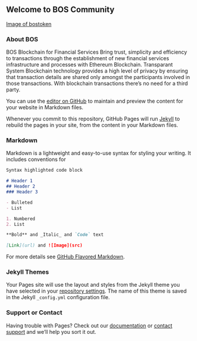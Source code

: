 ## Welcome to BOS Community

[Image of bostoken](https://octodex.github.com/img/bosblockchain1.png)
### About BOS 
BOS Blockchain for Financial Services Bring trust, simplicity and efficiency to transactions through the establishment of new financial services infrastructure and processes with Ethereum Blockchain.
Transparant System 
Blockchain technology provides a high level of privacy by ensuring that transaction details are shared only amongst the participants involved in those transactions. With blockchain transactions there’s no need for a third party.

You can use the [editor on GitHub](https://github.com/Bostoken/bostoken.github.io/edit/master/README.md) to maintain and preview the content for your website in Markdown files.

Whenever you commit to this repository, GitHub Pages will run [Jekyll](https://jekyllrb.com/) to rebuild the pages in your site, from the content in your Markdown files.

### Markdown

Markdown is a lightweight and easy-to-use syntax for styling your writing. It includes conventions for

```markdown
Syntax highlighted code block

# Header 1
## Header 2
### Header 3

- Bulleted
- List

1. Numbered
2. List

**Bold** and _Italic_ and `Code` text

[Link](url) and ![Image](src)
```

For more details see [GitHub Flavored Markdown](https://guides.github.com/features/mastering-markdown/).

### Jekyll Themes

Your Pages site will use the layout and styles from the Jekyll theme you have selected in your [repository settings](https://github.com/Bostoken/bostoken.github.io/settings). The name of this theme is saved in the Jekyll `_config.yml` configuration file.

### Support or Contact

Having trouble with Pages? Check out our [documentation](https://help.github.com/categories/github-pages-basics/) or [contact support](https://github.com/contact) and we’ll help you sort it out.

